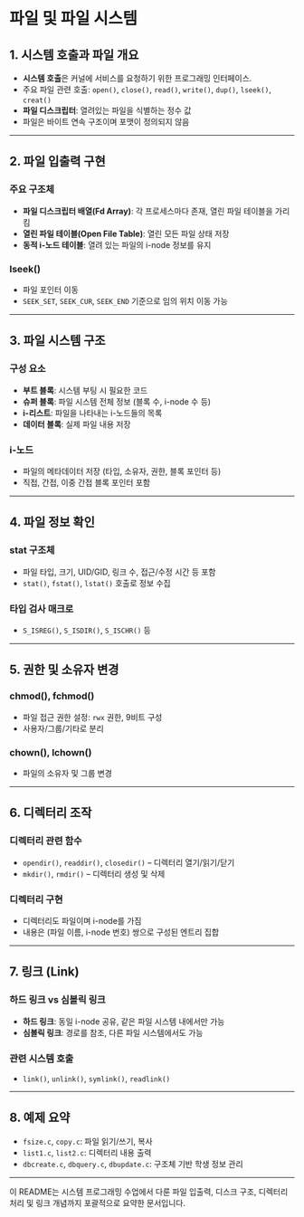 # 파일 및 파일 시스템

## 1. 시스템 호출과 파일 개요
- **시스템 호출**은 커널에 서비스를 요청하기 위한 프로그래밍 인터페이스.
- 주요 파일 관련 호출: `open()`, `close()`, `read()`, `write()`, `dup()`, `lseek()`, `creat()`
- **파일 디스크립터**: 열려있는 파일을 식별하는 정수 값
- 파일은 바이트 연속 구조이며 포맷이 정의되지 않음

---

## 2. 파일 입출력 구현

### 주요 구조체
- **파일 디스크립터 배열(Fd Array)**: 각 프로세스마다 존재, 열린 파일 테이블을 가리킴
- **열린 파일 테이블(Open File Table)**: 열린 모든 파일 상태 저장
- **동적 i-노드 테이블**: 열려 있는 파일의 i-node 정보를 유지

### lseek()
- 파일 포인터 이동
- `SEEK_SET`, `SEEK_CUR`, `SEEK_END` 기준으로 임의 위치 이동 가능

---

## 3. 파일 시스템 구조

### 구성 요소
- **부트 블록**: 시스템 부팅 시 필요한 코드
- **슈퍼 블록**: 파일 시스템 전체 정보 (블록 수, i-node 수 등)
- **i-리스트**: 파일을 나타내는 i-노드들의 목록
- **데이터 블록**: 실제 파일 내용 저장

### i-노드
- 파일의 메타데이터 저장 (타입, 소유자, 권한, 블록 포인터 등)
- 직접, 간접, 이중 간접 블록 포인터 포함

---

## 4. 파일 정보 확인

### stat 구조체
- 파일 타입, 크기, UID/GID, 링크 수, 접근/수정 시간 등 포함
- `stat()`, `fstat()`, `lstat()` 호출로 정보 수집

### 타입 검사 매크로
- `S_ISREG()`, `S_ISDIR()`, `S_ISCHR()` 등

---

## 5. 권한 및 소유자 변경

### chmod(), fchmod()
- 파일 접근 권한 설정: `rwx` 권한, 9비트 구성
- 사용자/그룹/기타로 분리

### chown(), lchown()
- 파일의 소유자 및 그룹 변경

---

## 6. 디렉터리 조작

### 디렉터리 관련 함수
- `opendir()`, `readdir()`, `closedir()` – 디렉터리 열기/읽기/닫기
- `mkdir()`, `rmdir()` – 디렉터리 생성 및 삭제

### 디렉터리 구현
- 디렉터리도 파일이며 i-node를 가짐
- 내용은 (파일 이름, i-node 번호) 쌍으로 구성된 엔트리 집합

---

## 7. 링크 (Link)

### 하드 링크 vs 심볼릭 링크
- **하드 링크**: 동일 i-node 공유, 같은 파일 시스템 내에서만 가능
- **심볼릭 링크**: 경로를 참조, 다른 파일 시스템에서도 가능

### 관련 시스템 호출
- `link()`, `unlink()`, `symlink()`, `readlink()`

---

## 8. 예제 요약
- `fsize.c`, `copy.c`: 파일 읽기/쓰기, 복사
- `list1.c`, `list2.c`: 디렉터리 내용 출력
- `dbcreate.c`, `dbquery.c`, `dbupdate.c`: 구조체 기반 학생 정보 관리

---

이 README는 시스템 프로그래밍 수업에서 다룬 파일 입출력, 디스크 구조, 디렉터리 처리 및 링크 개념까지 포괄적으로 요약한 문서입니다.
